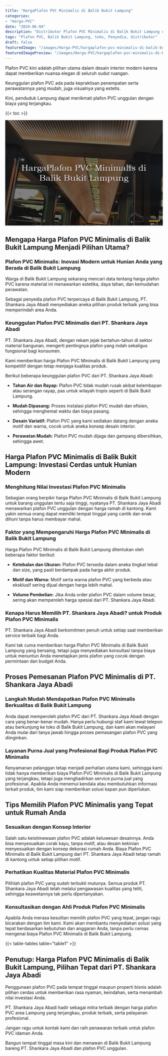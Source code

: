 ```yaml
---
title: "HargaPlafon PVC Minimalis di Balik Bukit Lampung"
categories:
- "Harga-PVC"
date: "2024-06-04"
description: "Distributor Plafon PVC Minimalis di Balik Bukit Lampung untuk rumah, office, dan ritel. Panel terbaik, beragam motif, pilihan warna modern, dengan layanan pemasangan dikerjakan oleh tenaga ahli berpengalaman serta jaminan resmi!|Servis penjualan Plafon PVC Minimalis di Balik Bukit Lampung bagi kebutuhan hunian, kantor, maupun gerai, beserta panel berkualitas dan pemasangan oleh tenaga ahli profesional serta jaminan resmi.|Alternatif Plafon PVC Minimalis di Balik Bukit Lampung yang terpercaya bagi tempat tinggal, office, serta ritel, dengan produk terbaik dan instalasi ditangani oleh tenaga ahli profesional dan jaminan resmi.|Penyediaan Plafon PVC Minimalis di Balik Bukit Lampung bagi rumah, perkantoran, dan gerai, dengan produk terbaik dan penempatan ditangani oleh tenaga ahli profesional, disertai beserta kepastian resmi.}"
tags: "Plafon PVC, Balik Bukit Lampung, toko, Penyedia, distributor"
draft: false
featuredImage: "/images/Harga-PVC/hargaplafon-pvc-minimalis-di-balik-bukit-lampung.png"
featuredImagePreview: "/images/Harga-PVC/hargaplafon-pvc-minimalis-di-balik-bukit-lampung.png"
---
```


Plafon PVC kini adalah pilihan utama dalam desain interior modern karena dapat memberikan nuansa elegan di seluruh sudut ruangan.

Keunggulan plafon PVC ada pada kepraktisan penempatan serta perawatannya yang mudah, juga visualnya yang estetis.

Kini, penduduk Lampung dapat menikmati plafon PVC unggulan dengan biaya yang terjangkau.

{{< toc >}}

![HargaPlafon PVC Minimalis di Balik Bukit Lampung](/images/Harga-PVC/HargaPlafon-PVC-Minimalis-di-Balik-Bukit-Lampung.png)

## Mengapa Harga Plafon PVC Minimalis di Balik Bukit Lampung Menjadi Pilihan Utama?

### Plafon PVC Minimalis: Inovasi Modern untuk Hunian Anda yang Berada di Balik Bukit Lampung

Warga di Balik Bukit Lampung sekarang mencari data tentang harga plafon PVC karena material ini menawarkan estetika, daya tahan, dan kemudahan perawatan.

Sebagai penyedia plafon PVC terpercaya di Balik Bukit Lampung, PT. Shankara Jaya Abadi menyediakan aneka pilihan produk terbaik yang bisa memperindah area Anda.

### Keunggulan Plafon PVC Minimalis dari PT. Shankara Jaya Abadi

PT. Shankara Jaya Abadi, dengan rekam jejak bertahun-tahun di sektor material bangunan, mengerti pentingnya plafon yang indah sekaligus fungsional bagi konsumen.

Kami memberikan harga Plafon PVC Minimalis di Balik Bukit Lampung yang kompetitif dengan tetap menjaga kualitas produk.

Berikut beberapa keunggulan plafon PVC dari PT. Shankara Jaya Abadi:

- **Tahan Air dan Rayap:** Plafon PVC tidak mudah rusak akibat kelembapan atau serangan rayap, pas untuk wilayah tropis seperti di Balik Bukit Lampung.

- **Mudah Dipasang:** Proses instalasi plafon PVC mudah dan efisien, sehingga menghemat waktu dan biaya pasang.

- **Desain Variatif:** Plafon PVC yang kami sediakan datang dengan aneka motif dan warna, cocok untuk aneka konsep desain interior.

- **Perawatan Mudah:** Plafon PVC mudah dijaga dan gampang dibersihkan, sehingga awet.

## Harga Plafon PVC Minimalis di Balik Bukit Lampung: Investasi Cerdas untuk Hunian Modern

### Menghitung Nilai Investasi Plafon PVC Minimalis

Sebagian orang berpikir harga Plafon PVC Minimalis di Balik Bukit Lampung untuk barang unggulan tentu saja tinggi, nyatanya PT. Shankara Jaya Abadi menawarkan plafon PVC unggulan dengan harga ramah di kantong. Kami yakin semua orang dapat memiliki tempat tinggal yang cantik dan enak dihuni tanpa harus membayar mahal.

### Faktor yang Mempengaruhi Harga Plafon PVC Minimalis di Balik Bukit Lampung

Harga Plafon PVC Minimalis di Balik Bukit Lampung ditentukan oleh beberapa faktor berikut:

- **Ketebalan dan Ukuran:** Plafon PVC tersedia dalam aneka tingkat tebal dan size, yang pasti berdampak pada harga akhir produk.

- **Motif dan Warna:** Motif serta warna plafon PVC yang berbeda atau eksklusif sering dijual dengan harga lebih mahal.

- **Volume Pembelian:** Jika Anda order plafon PVC dalam volume besar, sering akan memperoleh harga spesial dari PT. Shankara Jaya Abadi.

### Kenapa Harus Memilih PT. Shankara Jaya Abadi? untuk Produk Plafon PVC Minimalis

PT. Shankara Jaya Abadi berkomitmen penuh untuk setiap saat memberikan service terbaik bagi Anda.

Kami tak cuma memberikan harga Plafon PVC Minimalis di Balik Bukit Lampung yang bersaing, tetapi juga menyediakan konsultasi tanpa biaya untuk menuntun Anda menetapkan jenis plafon yang cocok dengan permintaan dan budget Anda.

## Proses Pemesanan Plafon PVC Minimalis di PT. Shankara Jaya Abadi

### Langkah Mudah Mendapatkan Plafon PVC Minimalis Berkualitas di Balik Bukit Lampung

Anda dapat memperoleh plafon PVC dari PT. Shankara Jaya Abadi dengan cara yang benar-benar mudah. Hanya perlu hubungi staf kami lewat telepon atau berkunjung ke toko di Balik Bukit Lampung, dan kami akan melayani Anda mulai dari tanya jawab hingga proses pemasangan plafon PVC yang diinginkan.

### Layanan Purna Jual yang Profesional Bagi Produk Plafon PVC Minimalis

Kenyamanan pelanggan tetap menjadi perhatian utama kami, sehingga kami tidak hanya memberikan biaya Plafon PVC Minimalis di Balik Bukit Lampung yang terjangkau, tetapi juga menghadirkan service purna jual yang profesional. Apabila Anda menemui kendala atau membutuhkan informasi terkait produk, tim kami siap memberikan solusi kapan pun diperlukan.

## Tips Memilih Plafon PVC Minimalis yang Tepat untuk Rumah Anda

### Sesuaikan dengan Konsep Interior

Salah satu keistimewaan plafon PVC adalah keluwesan desainnya. Anda bisa menyesuaikan corak kayu, tanpa motif, atau desain kekinian menyesuaikan dengan konsep dekorasi rumah Anda. Biaya Plafon PVC Minimalis di Balik Bukit Lampung dari PT. Shankara Jaya Abadi tetap ramah di kantong untuk setiap pilihan motif.

### Perhatikan Kualitas Material Plafon PVC Minimalis

Pilihlah plafon PVC yang sudah terbukti mutunya. Semua produk PT. Shankara Jaya Abadi telah melalui pengawasan kualitas yang teliti, sehingga keawetannya tak perlu dipertanyakan.

### Konsultasikan dengan Ahli Produk Plafon PVC Minimalis

Apabila Anda merasa kesulitan memilih plafon PVC yang tepat, jangan ragu bicarakan dengan tim kami. Kami akan membantu menyediakan solusi yang tepat berdasarkan kebutuhan dan anggaran Anda, tanpa perlu cemas mengenai biaya Plafon PVC Minimalis di Balik Bukit Lampung.

{{< table-tables table="table1" >}}

## Penutup: Harga Plafon PVC Minimalis di Balik Bukit Lampung, Pilihan Tepat dari PT. Shankara Jaya Abadi

Penggunaan plafon PVC pada tempat tinggal maupun properti bisnis adalah pilihan cerdas untuk memberikan rasa nyaman, keindahan, serta menambah nilai investasi Anda.

PT. Shankara Jaya Abadi hadir sebagai mitra terbaik dengan harga plafon PVC area Lampung yang terjangkau, produk terbaik, serta pelayanan profesional.

Jangan ragu untuk kontak kami dan raih penawaran terbaik untuk plafon PVC idaman Anda.

Bangun tempat tinggal masa kini dan menawan di Balik Bukit Lampung bareng PT. Shankara Jaya Abadi dan plafon PVC unggulan.
